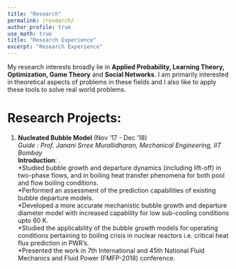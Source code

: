 ```yaml
---
title: "Research"
permalink: /research/
author_profile: true
use_math: true
title: "Research Experience"
excerpt: "Research Experience"
---
```


My research interests broadly lie in **Applied Probability, Learning Theory, Optimization, Game Theory** and **Social Networks**. I am primarily interested in theoretical aspects of problems in these fields and I also like to apply these tools to solve real world problems.


Research Projects:
===
1.  **Nucleated Bubble Model** (Nov ’17 - Dec ’18) <br/>
    *Guide : Prof. Janani Srree Murallidharan, Mechanical Engineering, IIT Bombay* <br/>
    **Introduction**: .<br/>
    *Studied bubble growth and departure dynamics (including lift-off) in two-phase flows, and in boiling heat transfer phenomena for both pool and flow boiling conditions.<br/>
    *Performed an assessment of the prediction capabilities of existing bubble departure models.<br/>
    *Developed a more accurate mechanistic bubble growth and departure diameter model with
increased capability for low sub-cooling conditions upto 60 K.<br/>
    *Studied the applicability of the bubble growth models for operating conditions pertaining to boiling
crisis in nuclear reactors i.e. critical heat flux prediction in PWR’s.<br/>
    *Presented the work in 7th International and 45th National Fluid Mechanics and Fluid Power
(FMFP-2018) conference.<br/>
